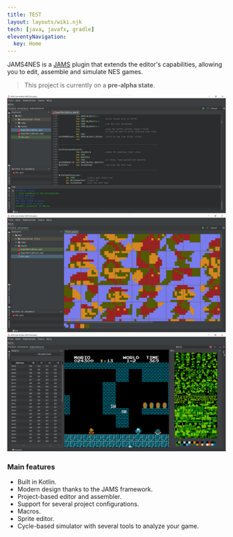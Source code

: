 ```yaml
---
title: TEST
layout: layouts/wiki.njk
tech: [java, javafx, gradle]
eleventyNavigation:
  key: Home
---
```


JAMS4NES is a [JAMS](/projects/JAMS) plugin that extends the editor's capabilities, allowing you to edit, assemble and simulate NES games.

> This project is currently on a **pre-alpha state**.

![JAMS1](/img/NES4JAMS/image_1.png)
![JAMS2](/img/NES4JAMS/image_2.png)
![JAMS2](/img/NES4JAMS/image_3.png)

### Main features

- Built in Kotlin.
- Modern design thanks to the JAMS framework.
- Project-based editor and assembler.
- Support for several project configurations.
- Macros.
- Sprite editor.
- Cycle-based simulator with several tools to analyze your game.
